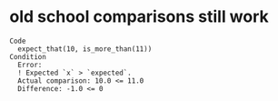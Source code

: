 # old school comparisons still work

    Code
      expect_that(10, is_more_than(11))
    Condition
      Error:
      ! Expected `x` > `expected`.
      Actual comparison: 10.0 <= 11.0
      Difference: -1.0 <= 0

